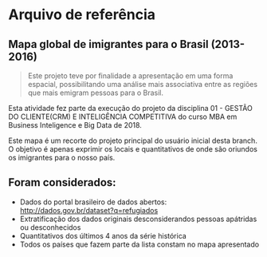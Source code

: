 # Arquivo de referência

## Mapa global de imigrantes para o Brasil (2013-2016)

> Este projeto teve por finalidade a apresentação em uma forma espacial, possibilitando uma análise mais associativa entre as regiões que mais emigram pessoas para o Brasil.

Esta atividade fez parte da execução do projeto da disciplina 01 - GESTÃO DO CLIENTE(CRM) E INTELIGÊNCIA COMPETITIVA do curso MBA em Business Inteligence e Big Data de 2018.

Este mapa é um recorte do projeto principal do usuário inicial desta branch. O objetivo é apenas exprimir os locais e quantitativos de onde são oriundos os imigrantes para o nosso país.

## Foram considerados:

- Dados do portal brasileiro de dados abertos: http://dados.gov.br/dataset?q=refugiados
- Extratificação dos dados originais desconsiderandos pessoas apátridas ou desconhecidos
- Quantitativos dos últimos 4 anos da série histórica
- Todos os países que fazem parte da lista constam no mapa apresentado
